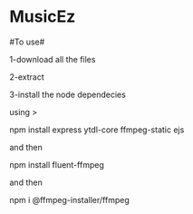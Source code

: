 # MusicEz


#To use#

1-download all the files 

2-extract 

3-install the node dependecies 

using > 

npm install express ytdl-core ffmpeg-static ejs

and then

npm install fluent-ffmpeg

and then 

npm i @ffmpeg-installer/ffmpeg
